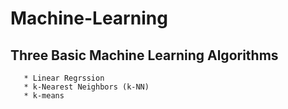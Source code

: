 # Machine-Learning

## Three Basic Machine Learning Algorithms
       * Linear Regrssion
       * k-Nearest Neighbors (k-NN)
       * k-means
    
